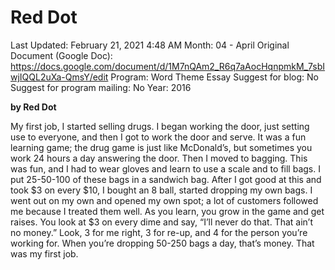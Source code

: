 # Red Dot

Last Updated: February 21, 2021 4:48 AM
Month: 04 - April
Original Document (Google Doc): https://docs.google.com/document/d/1M7nQAm2_R6q7aAocHqnpmkM_7sbIwjIQQL2uXa-QmsY/edit
Program: Word Theme Essay
Suggest for blog: No
Suggest for program mailing: No
Year: 2016

**by Red Dot**

My first job, I started selling drugs. I began working the door, just setting use to everyone, and then I got to work the door and serve. It was a fun learning game; the drug game is just like McDonald’s, but sometimes you work 24 hours a day answering the door. Then I moved to bagging. This was fun, and I had to wear gloves and learn to use a scale and to fill bags. I put 25-50-100 of these bags in a sandwich bag. After I got good at this and took $3 on every $10, I bought an 8 ball, started dropping my own bags. I went out on my own and opened my own spot; a lot of customers followed me because I treated them well. As you learn, you grow in the game and get raises. You look at $3 on every dime and say, “I’ll never do that. That ain’t no money.” Look, 3 for me right, 3 for re-up, and 4 for the person you’re working for. When you’re dropping 50-250 bags a day, that’s money. That was my first job.